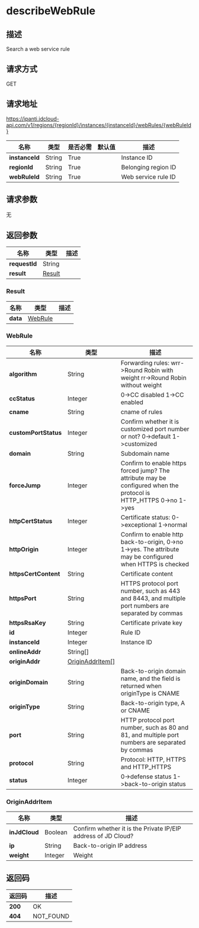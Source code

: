 # describeWebRule


## 描述
Search a web service rule

## 请求方式
GET

## 请求地址
https://ipanti.jdcloud-api.com/v1/regions/{regionId}/instances/{instanceId}/webRules/{webRuleId}

|名称|类型|是否必需|默认值|描述|
|---|---|---|---|---|
|**instanceId**|String|True||Instance ID|
|**regionId**|String|True||Belonging region ID|
|**webRuleId**|String|True||Web service rule ID|

## 请求参数
无


## 返回参数
|名称|类型|描述|
|---|---|---|
|**requestId**|String||
|**result**|[Result](##Result)||


### <a name="Result">Result</a>
|名称|类型|描述|
|---|---|---|
|**data**|[WebRule](##WebRule)||
### <a name="WebRule">WebRule</a>
|名称|类型|描述|
|---|---|---|
|**algorithm**|String|Forwarding rules: wrr->Round Robin with weight  rr->Round Robin without weight|
|**ccStatus**|Integer|0->CC disabled  1->CC enabled|
|**cname**|String|cname of rules|
|**customPortStatus**|Integer|Confirm whether it is customized port number or not? 0->default  1->customized|
|**domain**|String|Subdomain name|
|**forceJump**|Integer|Confirm to enable https forced jump? The attribute may be configured when the protocol is HTTP_HTTPS  0->no  1->yes|
|**httpCertStatus**|Integer|Certificate status: 0->exceptional  1->normal|
|**httpOrigin**|Integer|Confirm to enable http back-to-origin, 0->no  1->yes. The attribute may be configured when HTTPS is checked|
|**httpsCertContent**|String|Certificate content|
|**httpsPort**|String|HTTPS protocol port number, such as 443 and 8443, and multiple port numbers are separated by commas|
|**httpsRsaKey**|String|Certificate private key|
|**id**|Integer|Rule ID|
|**instanceId**|Integer|Instance ID|
|**onlineAddr**|String[]||
|**originAddr**|[OriginAddrItem[]](##OriginAddrItem)||
|**originDomain**|String|Back-to-origin domain name, and the field is returned when originType is CNAME|
|**originType**|String|Back-to-origin type, A or CNAME|
|**port**|String|HTTP protocol port number, such as 80 and 81, and multiple port numbers are separated by commas|
|**protocol**|String|Protocol: HTTP, HTTPS and HTTP_HTTPS|
|**status**|Integer|0->defense status  1->back-to-origin status|
### <a name="OriginAddrItem">OriginAddrItem</a>
|名称|类型|描述|
|---|---|---|
|**inJdCloud**|Boolean|Confirm whether it is the Private IP/EIP address of JD Cloud?|
|**ip**|String|Back-to-origin IP address|
|**weight**|Integer|Weight|

## 返回码
|返回码|描述|
|---|---|
|**200**|OK|
|**404**|NOT_FOUND|
